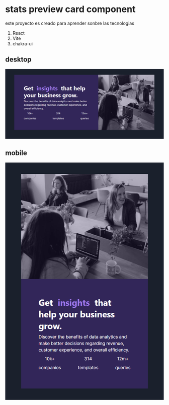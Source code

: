 # stats preview card component

este proyecto es creado para aprender sonbre las tecnologias

1. React
2. Vite
3. chakra-ui

## desktop

![alt](./doc/img1.png)

## mobile

![alt](./doc/img2.png)
